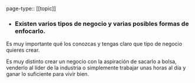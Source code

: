 page-type:: [[topic]]
- ### Existen varios tipos de negocio y varias posibles formas de enfocarlo.

Es muy importante qué los conozcas y tengas claro que tipo de negocio quieres crear.

Es muy distinto crear un negocio con la aspiración de sacarlo a bolsa, venderlo al líder de la industria o simplemente trabajar unas horas al día y ganar lo suficiente para vivir bien.



